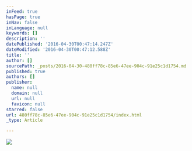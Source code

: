 ```yaml
---
inFeed: true
hasPage: true
inNav: false
inLanguage: null
keywords: []
description: ''
datePublished: '2016-04-30T00:47:14.247Z'
dateModified: '2016-04-30T00:47:12.588Z'
title: ''
author: []
sourcePath: _posts/2016-04-30-480ff78c-85e6-47ee-904c-91e25c1d1754.md
published: true
authors: []
publisher:
  name: null
  domain: null
  url: null
  favicon: null
starred: false
url: 480ff78c-85e6-47ee-904c-91e25c1d1754/index.html
_type: Article

---
```

![](https://the-grid-user-content.s3-us-west-2.amazonaws.com/478256f3-ea62-42c9-b99d-420d789fa0d4.jpg)